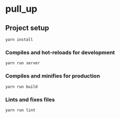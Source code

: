 # pull_up

## Project setup
```
yarn install
```

### Compiles and hot-reloads for development
```
yarn run server
```

### Compiles and minifies for production
```
yarn run build
```

### Lints and fixes files
```
yarn run lint
```
